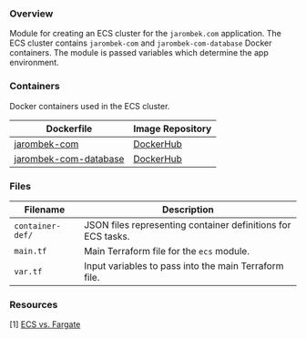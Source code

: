 ### Overview

Module for creating an ECS cluster for the `jarombek.com` application.  The ECS cluster contains `jarombek-com` and 
`jarombek-com-database` Docker containers.  The module is passed variables which determine the app environment.

### Containers

Docker containers used in the ECS cluster.

| Dockerfile                                      | Image Repository                          |
|-------------------------------------------------|-------------------------------------------|
| [jarombek-com](https://bit.ly/2PUZjYp)          | [DockerHub](https://dockr.ly/2vLmcV1)     |
| [jarombek-com-database](https://bit.ly/2Jc41QY) | [DockerHub](https://dockr.ly/2DWt5ao)     |

### Files

| Filename          | Description                                                                                  |
|-------------------|----------------------------------------------------------------------------------------------|
| `container-def/`  | JSON files representing container definitions for ECS tasks.                                 |
| `main.tf`         | Main Terraform file for the `ecs` module.                                                    |
| `var.tf`          | Input variables to pass into the main Terraform file.                                        |

### Resources

[1] [ECS vs. Fargate](https://cloudonaut.io/ecs-vs-fargate-whats-the-difference/)